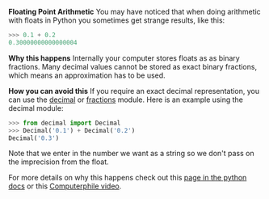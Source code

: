 **Floating Point Arithmetic**
You may have noticed that when doing arithmetic with floats in Python you sometimes get strange results, like this:
```python
>>> 0.1 + 0.2
0.30000000000000004
```
**Why this happens**
Internally your computer stores floats as as binary fractions. Many decimal values cannot be stored as exact binary fractions, which means an approximation has to be used.

**How you can avoid this**
If you require an exact decimal representation, you can use the [decimal](https://docs.python.org/3/library/decimal.html) or [fractions](https://docs.python.org/3/library/fractions.html) module. Here is an example using the decimal module:
```python
>>> from decimal import Decimal
>>> Decimal('0.1') + Decimal('0.2')
Decimal('0.3')
```
Note that we enter in the number we want as a string so we don't pass on the imprecision from the float.

For more details on why this happens check out this [page in the python docs](https://docs.python.org/3/tutorial/floatingpoint.html) or this [Computerphile video](https://www.youtube.com/watch/PZRI1IfStY0).

